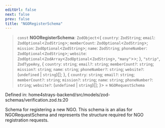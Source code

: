 ```yaml
---
editUrl: false
next: false
prev: false
title: "NGORegisterSchema"
---
```


> `const` **NGORegisterSchema**: `ZodObject`\<\{ `country`: `ZodString`; `email`: `ZodOptional`\<`ZodString`\>; `memberCount`: `ZodOptional`\<`ZodString`\>; `mission`: `ZodOptional`\<`ZodString`\>; `name`: `ZodString`; `phoneNumber`: `ZodOptional`\<`ZodString`\>; `website`: `ZodOptional`\<`ZodArray`\<`ZodOptional`\<`ZodString`\>, `"many"`\>\>; \}, `"strip"`, `ZodTypeAny`, \{ `country`: `string`; `email?`: `string`; `memberCount?`: `string`; `mission?`: `string`; `name`: `string`; `phoneNumber?`: `string`; `website?`: (`undefined` \| `string`)[]; \}, \{ `country`: `string`; `email?`: `string`; `memberCount?`: `string`; `mission?`: `string`; `name`: `string`; `phoneNumber?`: `string`; `website?`: (`undefined` \| `string`)[]; \}\> = `NGORequestSchema`

Defined in: home4strays-backend/src/models/zod-schemas/verification.zod.ts:20

Schema for registering a new NGO.
This schema is an alias for NGORequestSchema and represents the structure
required for NGO registration requests.
